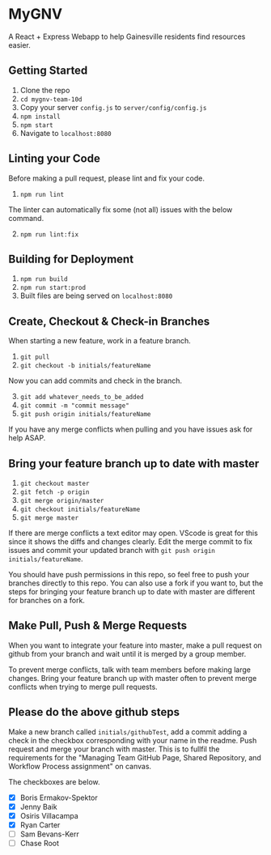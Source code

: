 # MyGNV

A React + Express Webapp to help Gainesville residents find resources easier.

## Getting Started

1) Clone the repo
2) `cd mygnv-team-10d`
2) Copy your server `config.js` to `server/config/config.js`
3) `npm install`
4) `npm start`
5) Navigate to `localhost:8080`

## Linting your Code

Before making a pull request, please lint and fix your code.

1) `npm run lint`

The linter can automatically fix some (not all) issues with the below command.

2) `npm run lint:fix`

## Building for Deployment

1) `npm run build`
2) `npm run start:prod`
3) Built files are being served on `localhost:8080`

## Create, Checkout & Check-in Branches

When starting a new feature, work in a feature branch.

1) `git pull`
2) `git checkout -b initials/featureName`

Now you can add commits and check in the branch.

3) `git add whatever_needs_to_be_added`
4) `git commit -m "commit message"`
5) `git push origin initials/featureName`

If you have any merge conflicts when pulling and you have issues ask for help ASAP.

## Bring your feature branch up to date with master

1) `git checkout master`
2) `git fetch -p origin`
3) `git merge origin/master`
4) `git checkout initials/featureName`
5) `git merge master`

If there are merge conflicts a text editor may open. VScode is great for this since it shows the diffs and changes clearly. Edit the merge commit to fix issues and commit your updated branch with `git push origin initials/featureName`.

You should have push permissions in this repo, so feel free to push your branches directly to this repo. You can also use a fork if you want to, but the steps for bringing your feature branch up to date with master are different for branches on a fork.

## Make Pull, Push & Merge Requests

When you want to integrate your feature into master, make a pull request on github from your branch and wait until it is merged by a group member.

To prevent merge conflicts, talk with team members before making large changes. Bring your feature branch up with master often to prevent merge conflicts when trying to merge pull requests.

## Please do the above github steps

Make a new branch called `initials/githubTest`, add a commit adding a check in the checkbox corresponding with your name in the readme. Push request and merge your branch with master.
This is to fullfil the requirements for the "Managing Team GitHub Page, Shared Repository, and Workflow Process assignment" on canvas.

The checkboxes are below.

- [X] Boris Ermakov-Spektor
- [X] Jenny Baik
- [X] Osiris Villacampa
- [X] Ryan Carter
- [ ] Sam Bevans-Kerr
- [ ] Chase Root
